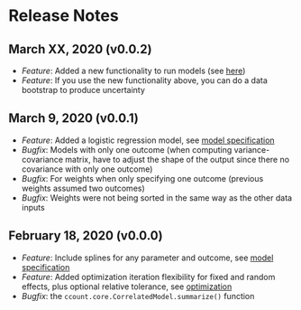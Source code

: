 # Release Notes

## March XX, 2020 (v0.0.2)
- *Feature*: Added a new functionality to run models (see [here](code.md#easy-model-launching))
- *Feature*: If you use the new functionality above, you can do a data bootstrap to produce uncertainty

## March 9, 2020 (v0.0.1)
- *Feature*: Added a logistic regression model, see [model specification](models.md#logistic-model)
- *Bugfix*: Models with only one outcome (when computing variance-covariance matrix,
 have to adjust the shape of the output since there no covariance with only one outcome)
- *Bugfix*: For weights when only specifying one outcome (previous weights assumed two outcomes)
- *Bugfix*: Weights were not being sorted in the same way as the other data inputs

## February 18, 2020 (v0.0.0)
- *Feature*: Include splines for any parameter and outcome, see [model specification](code.md#specification)
- *Feature*: Added optimization iteration flexibility for fixed and random effects, plus optional relative tolerance, see [optimization](code.md#optimization)
- *Bugfix*: the `ccount.core.CorrelatedModel.summarize()` function
